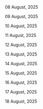 08 August, 2025

09 August, 2025

10 August, 2025

11 August, 2025

12 August, 2025

13 August, 2025

14 August, 2025

15 August, 2025

16 August, 2025

17 August, 2025

18 August, 2025
